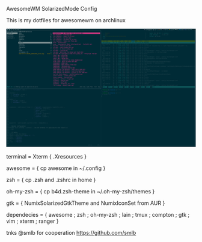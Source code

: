 AwesomeWM SolarizedMode Config

This is my dotfiles for awesomewm on archlinux

![Solarized Awesome](https://github.com/b4dtR1p/awesome/blob/master/screen.png?raw=true)

terminal    =  Xterm { .Xresources }

awesome     =  { cp awesome in ~/.config }

zsh         =  {  cp .zsh and .zshrc in home }

oh-my-zsh   =   { cp b4d.zsh-theme in ~/.oh-my-zsh/themes }

gtk         =  { NumixSolarizedGtkTheme and NumixIconSet from AUR }

dependecies = { awesome ; zsh ; oh-my-zsh ; lain ; tmux ; compton ; gtk ; vim ; xterm ; ranger }

tnks @smlb for cooperation https://github.com/smlb
